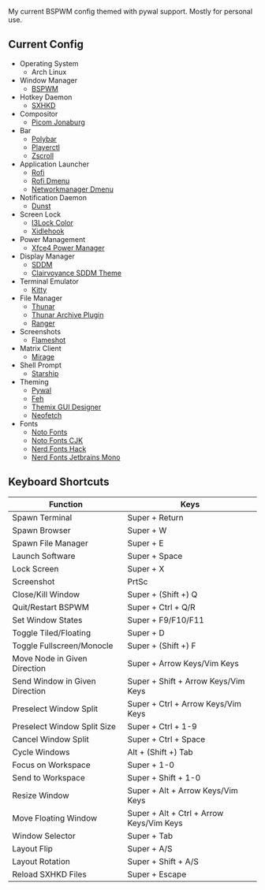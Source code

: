 My current BSPWM config themed with pywal support. Mostly for personal use.

## Current Config

- Operating System
  - Arch Linux
- Window Manager
  - [BSPWM](https://github.com/baskerville/bspwm)
- Hotkey Daemon
  - [SXHKD](https://github.com/baskerville/sxhkd)
- Compositor
  - [Picom Jonaburg](https://github.com/jonaburg/picom)
- Bar
  - [Polybar](https://github.com/polybar/polybar)
  - [Playerctl](https://github.com/altdesktop/playerctl)
  - [Zscroll](https://github.com/noctuid/zscroll)
- Application Launcher
  - [Rofi](https://github.com/davatorium/rofi)
  - [Rofi Dmenu](https://aur.archlinux.org/packages/rofi-dmenu/)
  - [Networkmanager Dmenu](https://github.com/firecat53/networkmanager-dmenu)
- Notification Daemon
  - [Dunst](https://github.com/dunst-project/dunst)
- Screen Lock
  - [I3Lock Color](https://github.com/Raymo111/i3lock-color)
  - [Xidlehook](https://github.com/jD91mZM2/xidlehook)
- Power Management
  - [Xfce4 Power Manager](https://github.com/GalliumOS/xfce4-power-manager)
- Display Manager
  - [SDDM](https://github.com/sddm/sddm)
  - [Clairvoyance SDDM Theme](https://github.com/eayus/sddm-theme-clairvoyance)
- Terminal Emulator
  - [Kitty](https://github.com/kovidgoyal/kitty)
- File Manager
  - [Thunar](https://github.com/xfce-mirror/thunar)
  - [Thunar Archive Plugin](https://github.com/andreldm/thunar-archive-plugin)
  - [Ranger](https://github.com/ranger/ranger)
- Screenshots
  - [Flameshot](https://github.com/flameshot-org/flameshot)
- Matrix Client
  - [Mirage](https://github.com/mirukana/mirage)
- Shell Prompt
  - [Starship](https://github.com/starship/starship)
- Theming
  - [Pywal](https://github.com/dylanaraps/pywal)
  - [Feh](https://github.com/derf/feh)
  - [Themix GUI Designer](https://github.com/themix-project/oomox)
  - [Neofetch](https://github.com/dylanaraps/neofetch)
- Fonts
  - [Noto Fonts](https://archlinux.org/packages/extra/any/noto-fonts/)
  - [Noto Fonts CJK](https://archlinux.org/packages/extra/any/noto-fonts-cjk/)
  - [Nerd Fonts Hack](https://aur.archlinux.org/packages/nerd-fonts-hack/)
  - [Nerd Fonts Jetbrains Mono](https://aur.archlinux.org/packages/nerd-fonts-jetbrains-mono/)

## Keyboard Shortcuts

| Function                        | Keys                                     |
| ------------------------------- | ---------------------------------------- |
| Spawn Terminal                  | Super + Return                           |
| Spawn Browser                   | Super + W                                |
| Spawn File Manager              | Super + E                                |
| Launch Software                 | Super + Space                            |
| Lock Screen                     | Super + X                                |
| Screenshot                      | PrtSc                                    |
| Close/Kill Window               | Super + (Shift +) Q                      |
| Quit/Restart BSPWM              | Super + Ctrl + Q/R                       |
| Set Window States               | Super + F9/F10/F11                       |
| Toggle Tiled/Floating           | Super + D                                |
| Toggle Fullscreen/Monocle       | Super + (Shift +) F                      |
| Move Node in Given Direction    | Super + Arrow Keys/Vim Keys              |
| Send Window in Given Direction  | Super + Shift + Arrow Keys/Vim Keys      |
| Preselect Window Split          | Super + Ctrl + Arrow Keys/Vim Keys       |
| Preselect Window Split Size     | Super + Ctrl + 1-9                       |
| Cancel Window Split             | Super + Ctrl + Space                     |
| Cycle Windows                   | Alt + (Shift +) Tab                      |
| Focus on Workspace              | Super + 1-0                              |
| Send to Workspace               | Super + Shift + 1-0                      |
| Resize Window                   | Super + Alt + Arrow Keys/Vim Keys        |
| Move Floating Window            | Super + Alt + Ctrl + Arrow Keys/Vim Keys |
| Window Selector                 | Super + Tab                              |
| Layout Flip                     | Super + A/S                              |
| Layout Rotation                 | Super + Shift + A/S                      |
| Reload SXHKD Files              | Super + Escape                           |
